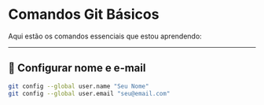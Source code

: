 # Comandos Git Básicos

Aqui estão os comandos essenciais que estou aprendendo:

---

## 🔧 Configurar nome e e-mail
```bash 
git config --global user.name "Seu Nome"
git config --global user.email "seu@email.com"
